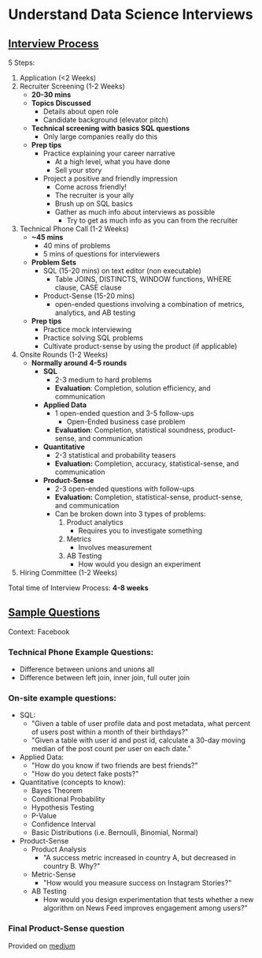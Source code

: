 # Understand Data Science Interviews

## <u>**Interview Process**</u>
5 Steps:

1. Application (<2 Weeks)
2. Recruiter Screening (1-2 Weeks)
   * **20-30 mins**
   * **Topics Discussed**
     * Details about open role
     * Candidate background (elevator pitch)
   * **Technical screening with basics SQL questions**
     * Only large companies really do this 
   * **Prep tips**
     * Practice explaining your career narrative
       * At a high level, what you have done
       * Sell your story
     * Project a positive and friendly impression
       * Come across friendly!
       * The recruiter is your ally
       * Brush up on SQL basics
       * Gather as much info about interviews as possible
         * Try to get as much info as you can from the recruiter
3. Technical Phone Call (1-2 Weeks)
   * **~45 mins**
     * 40 mins of problems
     * 5 mins of questions for interviewers
   * **Problem Sets**
     * SQL (15-20 mins) on text editor (non executable)
       * Table JOINS, DISTINCTS, WINDOW functions, WHERE clause, CASE clause
     * Product-Sense (15-20 mins)
       * open-ended questions involving a combination of metrics, analytics, and AB testing
   * **Prep tips**
     * Practice mock interviewing
     * Practice solving SQL problems
     * Cultivate product-sense by using the product (if applicable)
4. Onsite Rounds (1-2 Weeks)
   * **Normally around 4-5 rounds**
     * **SQL**
       * 2-3 medium to hard problems
       * **Evaluation**: Completion, solution efficiency, and communication
     * **Applied Data**
       * 1 open-ended question and 3-5 follow-ups
         * Open-Ended business case problem
       * **Evaluation**: Completion, statistical soundness, product-sense, and communication
     * **Quantitative**
       * 2-3 statistical and probability teasers
       * **Evaluation:** Completion, accuracy, statistical-sense, and communication
     * **Product-Sense**
       * 2-3 open-ended questions with follow-ups
       * **Evaluation:** Completion, statistical-sense, product-sense, and communication
       * Can be broken down into 3 types of problems:
          1. Product analytics
             * Requires you to investigate something
          2. Metrics
             * Involves measurement 
          3. AB Testing
             * How would you design an experiment 
5. Hiring Committee (1-2 Weeks)

Total time of Interview Process: **4-8 weeks**


## <u>**Sample Questions**</u>
Context: Facebook

### **Technical Phone Example Questions:**
* Difference between unions and unions all
* Difference between left join, inner join, full outer join

### **On-site example questions:**
* SQL:
  * "Given a table of user profile data and post metadata, what percent of users post within a month of their birthdays?"
  * "Given a table with user id and post id, calculate a 30-day moving median of the post count per user on each date."
* Applied Data:
  * "How do you know if two friends are best friends?"
  * "How do you detect fake posts?"
* Quantitative (concepts to know):
  * Bayes Theorem
  * Conditional Probability
  * Hypothesis Testing
  * P-Value
  * Confidence Interval
  * Basic Distributions (i.e. Bernoulli, Binomial, Normal)
* Product-Sense
  * Product Analysis
    * "A success metric increased in country A, but decreased in country B. Why?"
  * Metric-Sense
    * "How would you measure success on Instagram Stories?"
  * AB Testing
    * How would you design experimentation that tests whether a new algorithm on News Feed improves engagement among users?"

### **Final Product-Sense question** 
Provided on [medium](https://medium.com/datainterview/are-you-preparing-for-the-facebook-data-scientist-interview-30aef65ace0c#3e4c)